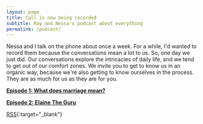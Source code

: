 ```yaml
---
layout: page
title: Call is now being recorded
subtitle: Ray and Nessa's podcast about everything
permalink: /podcast/
---
```

Nessa and I talk on the phone about once a week. For a while, I'd wanted to
record them because the conversations mean a lot to us. So, one day we just did.
Our conversations explore the intricacies of daily life, and we tend to get out
of our comfort zones. We invite you to get to know us in an organic way, because
we're also getting to know ourselves in the process. They are as much for us as
they are for you.

[**Episode 1: What does marriage mean?**](https://googledrive.com/host/0B03kiGijxZGrVVFJM3NPQ3JyNEk/nessrayphonecall1.mp3)

[**Episode 2: Elaine The Guru**](https://googledrive.com/host/0B03kiGijxZGrVVFJM3NPQ3JyNEk/nessarayphone2.mp3)

[RSS][rss-feed]{:target="_blank"}

[rss-feed]:/feed.xml
